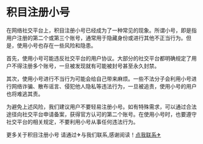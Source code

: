 # 积目注册小号

在网络社交平台上，积目注册小号已经成为了一种常见的现象。所谓小号，即是指用户注册的第二个或第三个账号，通常用于隐藏身份或进行其他不正当行为。但是，使用小号也存在一些风险和隐患。

首先，使用小号可能违反社交平台的用户协议。大部分的社交平台都明确规定了用户不得注册多个账号，一旦被发现就有可能被封号甚至永久封禁。

其次，使用小号进行不当行为可能会给自己带来麻烦。一些不法分子会利用小号进行网络诈骗、散布谣言、侵犯他人隐私等违法行为，一旦被追责，使用小号的用户也将难逃其责。

为避免上述风险，我们建议用户不要轻易注册小号。如有特殊需求，可以通过合法途径向社交平台申请备案，获得官方认可的第二个账号。在使用小号时，也要遵守社交平台的相关规定，不要利用小号从事任何违法行为。

更多关于积目注册小号 请通过✈与我们联系,感谢阅读！[点我联系✈](https://file.k02.cc)